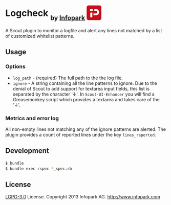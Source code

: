 # Logcheck <sub><sub>by [Infopark](http://www.infopark.com) ![Infopark](../infopark.png)</sub></sub>

A Scout plugin to monitor a logfile and alert any lines not matched by a list of customized whitelist patterns.


## Usage

### Options

* `log_path` - (required) The full path to the the log file.
* `ignore` - A string containing all the line patterns to ignore.
   Due to the denial of Scout to add support for textarea input fields, this list is separated by the character '↓'.
   In `Scout-UI-Enhancer` you will find a Greasemonkey script which provides a textarea and takes care of the '↓'.
   

### Metrics and error log

All non-empty lines not matching any of the ignore patterns are alerted.
The plugin provides a count of reported lines under the key `lines_reported`.


## Development

```bash
$ bundle
$ bundle exec rspec *_spec.rb
```


## License

[LGPG-3.0](http://www.gnu.org/licenses/lgpl-3.0.html) License.
Copyright 2013 Infopark AG.
http://www.infopark.com
